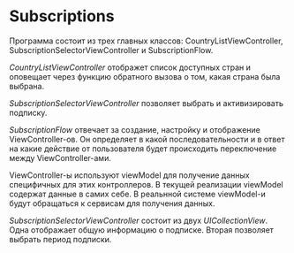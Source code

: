 #  Subscriptions

Программа состоит из трех главных классов: CountryListViewController, SubscriptionSelectorViewController и SubscriptionFlow.

*CountryListViewController* отображет список доступных стран и оповещает через функцию обратного вызова о том, какая страна была выбрана.

*SubscriptionSelectorViewController* позволяет выбрать и активизировать подписку.

*SubscriptionFlow* отвечает за создание, настройку и отображение  ViewController-ов. Он определяет в какой последовательности и в ответ на какие действие от пользователя будет происходить переключение между ViewController-ами.

ViewController-ы используют viewModel для получение данных специфичных для этих контроллеров. В текущей реализации viewModel содержат данные в самих себе. В реальнной системе viewModel-и будут обращаться к сервисам для получения данных.

*SubscriptionSelectorViewController* состоит из двух *UICollectionView*. Одна отображает общую информацию о подписке. Вторая позволяет выбрать период подписки.
